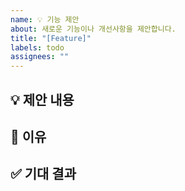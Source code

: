 ```yaml
---
name: 💡 기능 제안
about: 새로운 기능이나 개선사항을 제안합니다.
title: "[Feature]"
labels: todo
assignees: ""
---
```


## 💡 제안 내용

<!-- 어떤 기능을 제안하는지 자세히 설명해주세요 -->

## 🤔 이유

<!-- 이 기능이 왜 필요한지, 어떤 문제를 해결하는지 설명해주세요 -->

## ✅ 기대 결과

<!-- 어떤 결과를 기대하는지 설명해주세요 -->
